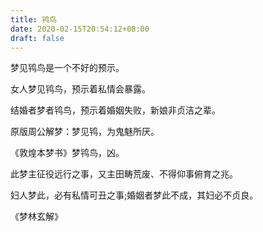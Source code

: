 ```yaml
---
title: 鸨鸟
date: 2020-02-15T20:54:12+08:00
draft: false
---
```


梦见鸨鸟是一个不好的预示。

女人梦见鸨鸟，预示着私情会暴露。

结婚者梦者鸨鸟，预示着婚姻失败，新娘非贞洁之辈。

原版周公解梦：梦见鸨，为鬼魅所厌。

《敦煌本梦书》梦鸨鸟，凶。

此梦主征役远行之事，又主田畴荒废、不得仰事俯育之兆。

妇人梦此，必有私情可丑之事;婚姻者梦此不成，其妇必不贞良。

《梦林玄解》
